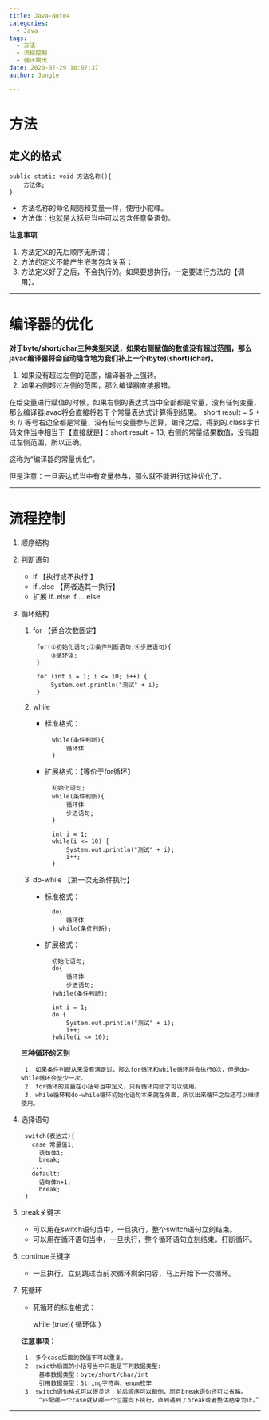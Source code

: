 ```yaml
---
title: Java-Note4
categories:
  - Java
tags:
  - 方法
  - 流程控制
  - 循环跳出
date: 2020-07-29 10:07:37
author: Jungle

---
```

# 方法 #

## 定义的格式 ##

	public static void 方法名称(){
		方法体;
	}


- 方法名称的命名规则和变量一样，使用小驼峰。
- 方法体：也就是大括号当中可以包含任意条语句。

**注意事项**

1. 方法定义的先后顺序无所谓；
2. 方法的定义不能产生嵌套包含关系；
3. 方法定义好了之后，不会执行的。如果要想执行，一定要进行方法的【调用】。

----------

# 编译器的优化 #

**对于byte/short/char三种类型来说，如果右侧赋值的数值没有超过范围，那么javac编译器将会自动隐含地为我们补上一个(byte)(short)(char)。**

1. 如果没有超过左侧的范围，编译器补上强转。
2. 如果右侧超过左侧的范围，那么编译器直接报错。

在给变量进行赋值的时候，如果右侧的表达式当中全部都是常量，没有任何变量，那么编译器javac将会直接将若干个常量表达式计算得到结果。
short result = 5 + 8; // 等号右边全都是常量，没有任何变量参与运算，编译之后，得到的.class字节码文件当中相当于【直接就是】：short result = 13;
右侧的常量结果数值，没有超过左侧范围，所以正确。

这称为“编译器的常量优化”。

但是注意：一旦表达式当中有变量参与，那么就不能进行这种优化了。

----------
# 流程控制 #

1. 顺序结构
2. 判断语句
	- if 【执行或不执行 】
	- if..else 【两者选其一执行】
	- 扩展 if..else if ... else
3. 循环结构
	1. for	【适合次数固定】

			for(①初始化语句;②条件判断语句;④步进语句){
				③循环体;
			}
		
			for (int i = 1; i <= 10; i++) {
				System.out.println("测试" + i);
			}

	2. while	
			
		- 标准格式：
		
				while(条件判断){
					循环体
				}
			
		- 扩展格式：【等价于for循环】
			
				初始化语句;
				while(条件判断){
					循环体
					步进语句;
				}

				int i = 1;
				while(i <= 10) {
					System.out.println("测试" + i);
					i++;
				}

	3. do-while 【第一次无条件执行】
		- 标准格式：
			
				do{
					循环体
				} while(条件判断);

		- 扩展格式：
				
				初始化语句;
				do{
					循环体
					步进语句;
				}while(条件判断);

				int i = 1;
				do {
					System.out.println("测试" + i);
					i++;
				}while(i <= 10);

	**三种循环的区别**

		1. 如果条件判断从来没有满足过，那么for循环和while循环将会执行0次，但是do-while循环会至少一次。
		2. for循环的变量在小括号当中定义，只有循环内部才可以使用。
		3. while循环和do-while循环初始化语句本来就在外面，所以出来循环之后还可以继续使用。

4. 选择语句

		switch(表达式){
		  case 常量值1;
			语句体1;
			break;
		  ...
		  default:
		    语句体n+1;
			break;
		}

5. break关键字
	- 可以用在switch语句当中，一旦执行，整个switch语句立刻结束。
	- 可以用在循环语句当中，一旦执行，整个循环语句立刻结束。打断循环。

6. continue关键字
	- 一旦执行，立刻跳过当前次循环剩余内容，马上开始下一次循环。

7. 死循环
	- 死循环的标准格式：
	
		while (true){
			循环体
		}	
	

	**注意事项**：

		1. 多个case后面的数值不可以重复。
		2. swicth后面的小括号当中只能是下列数据类型:
			基本数据类型：byte/short/char/int
			引用数据类型：String字符串、enum枚举
		3. switch语句格式可以很灵活：前后顺序可以颠倒，而且break语句还可以省略。
			“匹配哪一个case就从哪一个位置向下执行，直到遇到了break或者整体结束为止。”


----------

